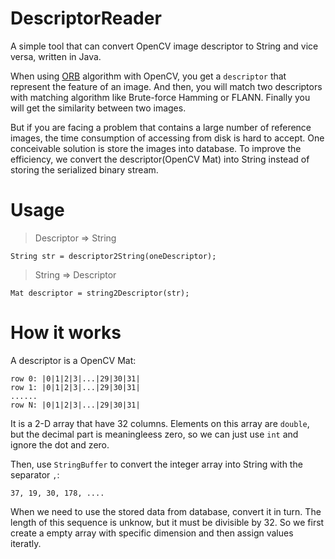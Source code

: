 # DescriptorReader

A simple tool that can convert OpenCV image descriptor to String and vice versa, written in Java.

When using [ORB](https://en.wikipedia.org/wiki/ORB_(feature_descriptor)) algorithm with OpenCV, you get a `descriptor` that represent the feature of an image. And then, you will match two descriptors with matching algorithm like Brute-force Hamming or FLANN. Finally you will get the similarity between two images.

But if you are facing a problem that contains a large number of reference images, the time consumption of accessing from disk is hard to accept. One conceivable solution is store the images into database. To improve the efficiency, we convert the descriptor(OpenCV Mat) into String instead of storing the serialized binary stream.

# Usage

> Descriptor => String

```
String str = descriptor2String(oneDescriptor);
```

> String => Descriptor 

```
Mat descriptor = string2Descriptor(str);
```

# How it works

A descriptor is a OpenCV Mat:

```
row 0: |0|1|2|3|...|29|30|31|
row 1: |0|1|2|3|...|29|30|31|
......
row N: |0|1|2|3|...|29|30|31|
```

It is a 2-D array that have 32 columns. Elements on this array are `double`, but the decimal part is meaningleess zero, so we can just use `int` and ignore the dot and zero. 

Then, use `StringBuffer` to convert the integer array into String with the separator `,`:

```
37, 19, 30, 178, ....
```

When we need to use the stored data from database, convert it in turn. The length of this sequence is unknow, but it must be divisible by 32. So we first create a empty array with specific dimension and then assign values iteratly.

